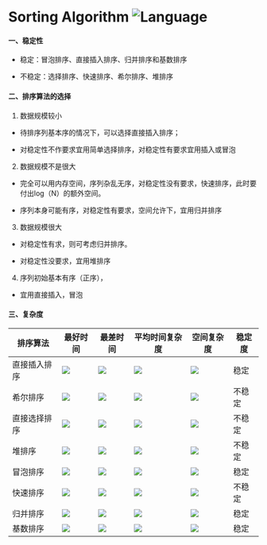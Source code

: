 # Sorting Algorithm ![Language](https://img.shields.io/badge/language-java-orange.svg) 

#### 一、稳定性

- 稳定：冒泡排序、直接插入排序、归并排序和基数排序

- 不稳定：选择排序、快速排序、希尔排序、堆排序

#### 二、排序算法的选择

1. 数据规模较小

- 待排序列基本序的情况下，可以选择直接插入排序；

- 对稳定性不作要求宜用简单选择排序，对稳定性有要求宜用插入或冒泡

2. 数据规模不是很大

- 完全可以用内存空间，序列杂乱无序，对稳定性没有要求，快速排序，此时要付出log（N）的额外空间。

- 序列本身可能有序，对稳定性有要求，空间允许下，宜用归并排序

3. 数据规模很大

- 对稳定性有求，则可考虑归并排序。

- 对稳定性没要求，宜用堆排序

4. 序列初始基本有序（正序），

- 宜用直接插入，冒泡

#### 三、复杂度

| 排序算法 | 最好时间 | 最差时间 | 平均时间复杂度 | 空间复杂度 | 稳定度 |
|---|---|---|---|---|---|
|直接插入排序|![](http://chart.googleapis.com/chart?cht=tx&chl=O(n))|![](http://chart.googleapis.com/chart?cht=tx&chl=O(n^2))|![](http://chart.googleapis.com/chart?cht=tx&chl=O(n^2))|![](http://chart.googleapis.com/chart?cht=tx&chl=O(1))|稳定|
|希尔排序|![](http://chart.googleapis.com/chart?cht=tx&chl=O(n))|![](http://chart.googleapis.com/chart?cht=tx&chl=O(n^2))|![](http://chart.googleapis.com/chart?cht=tx&chl=O(nlog_2n))|![](http://chart.googleapis.com/chart?cht=tx&chl=O(1))|不稳定|
|直接选择排序|![](http://chart.googleapis.com/chart?cht=tx&chl=O(n^2))|![](http://chart.googleapis.com/chart?cht=tx&chl=O(n^2))|![](http://chart.googleapis.com/chart?cht=tx&chl=O(n^2))|![](http://chart.googleapis.com/chart?cht=tx&chl=O(1))|不稳定|
|堆排序|![](http://chart.googleapis.com/chart?cht=tx&chl=O(nlog_2n))|![](http://chart.googleapis.com/chart?cht=tx&chl=O(nlog_2n))|![](http://chart.googleapis.com/chart?cht=tx&chl=O(nlog_2n))|![](http://chart.googleapis.com/chart?cht=tx&chl=O(1))|不稳定|
|冒泡排序|![](http://chart.googleapis.com/chart?cht=tx&chl=O(n))|![](http://chart.googleapis.com/chart?cht=tx&chl=O(n^2))|![](http://chart.googleapis.com/chart?cht=tx&chl=O(n^2))|![](http://chart.googleapis.com/chart?cht=tx&chl=O(1))|稳定|
|快速排序|![](http://chart.googleapis.com/chart?cht=tx&chl=O(nlog_2n))|![](http://chart.googleapis.com/chart?cht=tx&chl=O(n^2))|![](http://chart.googleapis.com/chart?cht=tx&chl=O(nlog_2n))|![](http://chart.googleapis.com/chart?cht=tx&chl=O(nlog_2n))|不稳定|
|归并排序|![](http://chart.googleapis.com/chart?cht=tx&chl=O(nlog_2n))|![](http://chart.googleapis.com/chart?cht=tx&chl=O(nlog_2n))|![](http://chart.googleapis.com/chart?cht=tx&chl=O(nlog_2n))|![](http://chart.googleapis.com/chart?cht=tx&chl=O(n))|稳定|
|基数排序|![](http://chart.googleapis.com/chart?cht=tx&chl=O(d(n+r)))|![](http://chart.googleapis.com/chart?cht=tx&chl=O(d(n+r)))|![](http://chart.googleapis.com/chart?cht=tx&chl=O(d(n+r)))|![](http://chart.googleapis.com/chart?cht=tx&chl=O(n+r))|稳定|

